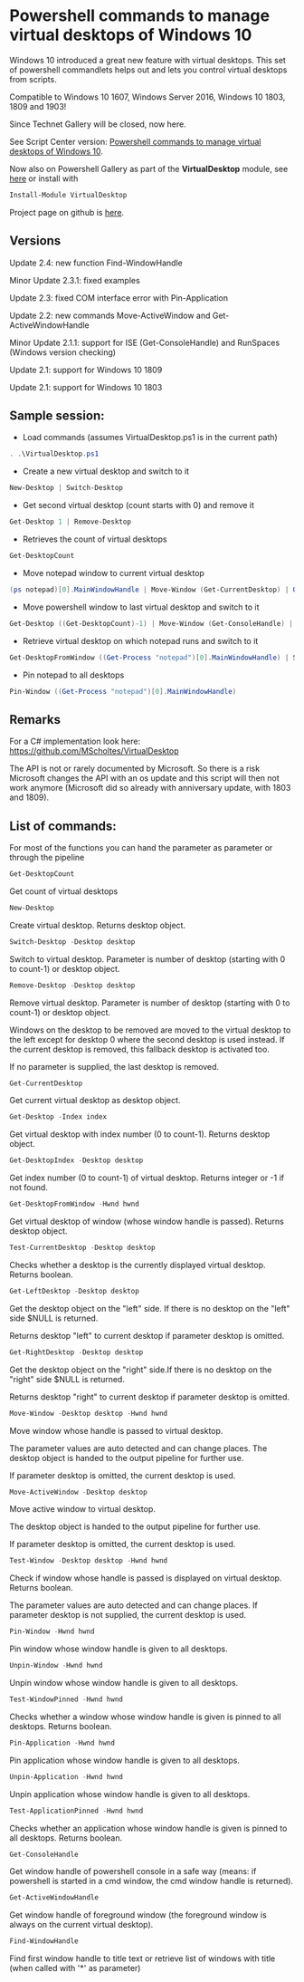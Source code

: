 # Powershell commands to manage virtual desktops of Windows 10
Windows 10 introduced a great new feature with virtual desktops. This set of powershell commandlets helps out and lets you control virtual desktops from scripts.

Compatible to Windows 10 1607, Windows Server 2016, Windows 10 1803, 1809 and 1903!

Since Technet Gallery will be closed, now here.

See Script Center version: [Powershell commands to manage virtual desktops of Windows 10](https://gallery.technet.microsoft.com/scriptcenter/Powershell-commands-to-d0e79cc5).

Now also on Powershell Gallery as part of the **VirtualDesktop** module, see [here](https://www.powershellgallery.com/packages/VirtualDesktop/) or install with
```powershell
Install-Module VirtualDesktop
```

Project page on github is [here](https://github.com/MScholtes/PSVirtualDesktop).

## Versions
Update 2.4: new function Find-WindowHandle

Minor Update 2.3.1: fixed examples

Update 2.3: fixed COM interface error with Pin-Application

Update 2.2: new commands Move-ActiveWindow and Get-ActiveWindowHandle

Minor Update 2.1.1: support for ISE (Get-ConsoleHandle) and RunSpaces (Windows
version checking)

Update 2.1: support for Windows 10 1809

Update 2.1: support for Windows 10 1803

## Sample session:
* Load commands (assumes VirtualDesktop.ps1 is in the current path)
```powershell
. .\VirtualDesktop.ps1
```

* Create a new virtual desktop and switch to it
```powershell
New-Desktop | Switch-Desktop
```

* Get second virtual desktop (count starts with 0) and remove it
```powershell
Get-Desktop 1 | Remove-Desktop
```

* Retrieves the count of virtual desktops
```powershell
Get-DesktopCount
```

* Move notepad window to current virtual desktop
```powershell
(ps notepad)[0].MainWindowHandle | Move-Window (Get-CurrentDesktop) | Out-Null
```

* Move powershell window to last virtual desktop and switch to it
```powershell
Get-Desktop ((Get-DesktopCount)-1) | Move-Window (Get-ConsoleHandle) | Switch-Desktop
```

* Retrieve virtual desktop on which notepad runs and switch to it
```powershell
Get-DesktopFromWindow ((Get-Process "notepad")[0].MainWindowHandle) | Switch-Desktop
```

* Pin notepad to all desktops
```powershell
Pin-Window ((Get-Process "notepad")[0].MainWindowHandle)
```

## Remarks
For a C# implementation look here:  https://github.com/MScholtes/VirtualDesktop

The API is not or rarely documented by Microsoft. So there is a risk Microsoft changes the API with an os update and this script will then not work anymore (Microsoft did so already with anniversary update, with 1803 and 1809).

## List of commands:
For most of the functions you can hand the parameter as parameter or through the pipeline

```powershell
Get-DesktopCount
```
Get count of virtual desktops

```powershell
New-Desktop
```
Create virtual desktop. Returns desktop object.

```powershell
Switch-Desktop -Desktop desktop
```
Switch to virtual desktop. Parameter is number of desktop (starting with 0 to count-1) or desktop object.

```powershell
Remove-Desktop -Desktop desktop
```
Remove virtual desktop. Parameter is number of desktop (starting with 0 to count-1) or desktop object.

Windows on the desktop to be removed are moved to the virtual desktop to the left except for desktop 0 where the second desktop is used instead. If the current desktop is removed, this fallback desktop is activated too.

If no parameter is supplied, the last desktop is removed.

```powershell
Get-CurrentDesktop
```
Get current virtual desktop as desktop object.

```powershell
Get-Desktop -Index index
```
Get virtual desktop with index number (0 to count-1). Returns desktop object.

```powershell
Get-DesktopIndex -Desktop desktop
```
Get index number (0 to count-1) of virtual desktop. Returns integer or -1 if not found.

```powershell
Get-DesktopFromWindow -Hwnd hwnd
```
Get virtual desktop of window (whose window handle is passed). Returns desktop object.

```powershell
Test-CurrentDesktop -Desktop desktop
```
Checks whether a desktop is the currently displayed virtual desktop. Returns boolean.

```powershell
Get-LeftDesktop -Desktop desktop
```
Get the desktop object on the "left" side. If there is no desktop on the "left" side $NULL is returned.

Returns desktop "left" to current desktop if parameter desktop is omitted.

```powershell
Get-RightDesktop -Desktop desktop
```
Get the desktop object on the "right" side.If there is no desktop on the "right" side $NULL is returned.

Returns desktop "right" to current desktop if parameter desktop is omitted.

```powershell
Move-Window -Desktop desktop -Hwnd hwnd
```
Move window whose handle is passed to virtual desktop.

The parameter values are auto detected and can change places. The desktop object is handed to the output pipeline for further use.

If parameter desktop is omitted, the current desktop is used.

```powershell
Move-ActiveWindow -Desktop desktop
```
Move active window to virtual desktop.

The desktop object is handed to the output pipeline for further use.

If parameter desktop is omitted, the current desktop is used.

```powershell
Test-Window -Desktop desktop -Hwnd hwnd
```
Check if window whose handle is passed is displayed on virtual desktop. Returns boolean.

The parameter values are auto detected and can change places. If parameter desktop is not supplied, the current desktop is used.

```powershell
Pin-Window -Hwnd hwnd
```
Pin window whose window handle is given to all desktops.

```powershell
Unpin-Window -Hwnd hwnd
```
Unpin window whose window handle is given to all desktops.

```powershell
Test-WindowPinned -Hwnd hwnd
```
Checks whether a window whose window handle is given is pinned to all desktops. Returns boolean.

```powershell
Pin-Application -Hwnd hwnd
```
Pin application whose window handle is given to all desktops.

```powershell
Unpin-Application -Hwnd hwnd
```
Unpin application whose window handle is given to all desktops.

```powershell
Test-ApplicationPinned -Hwnd hwnd
```
Checks whether an application whose window handle is given is pinned to all desktops. Returns boolean.

```powershell
Get-ConsoleHandle
```
Get window handle of powershell console in a safe way (means: if powershell is started in a cmd window, the cmd window handle is returned).

```powershell
Get-ActiveWindowHandle
```
Get window handle of foreground window (the foreground window is always on the current virtual desktop).

```powershell
Find-WindowHandle
```
Find first window handle to title text or retrieve list of windows with title (when called with '*' as parameter)
